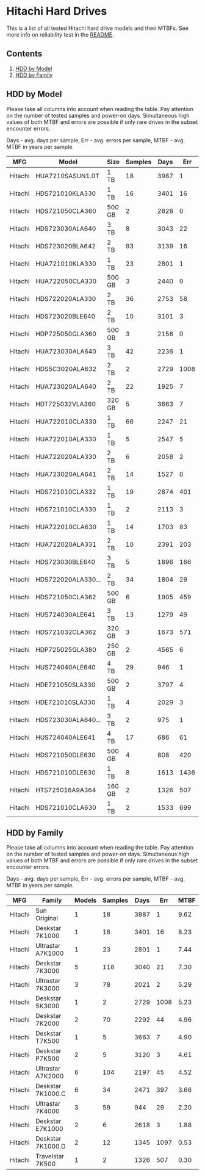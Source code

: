 Hitachi Hard Drives
===================

This is a list of all tested Hitachi hard drive models and their MTBFs. See more
info on reliability test in the [README](https://github.com/linuxhw/EnterpriseDrive).

Contents
--------

1. [ HDD by Model  ](#hdd-by-model)
2. [ HDD by Family ](#hdd-by-family)

HDD by Model
------------

Please take all columns into account when reading the table. Pay attention on the
number of tested samples and power-on days. Simultaneous high values of both MTBF
and errors are possible if only rare drives in the subset encounter errors.

Days - avg. days per sample,
Err  - avg. errors per sample,
MTBF - avg. MTBF in years per sample.

| MFG       | Model              | Size   | Samples | Days  | Err   | MTBF |
|-----------|--------------------|--------|---------|-------|-------|------|
| Hitachi   | HUA7210SASUN1.0T   | 1 TB   | 18      | 3987  | 1     | 9.62   |
| Hitachi   | HDS721010KLA330    | 1 TB   | 16      | 3401  | 16    | 8.23   |
| Hitachi   | HDS721050CLA360    | 500 GB | 2       | 2828  | 0     | 7.75   |
| Hitachi   | HDS723030ALA640    | 3 TB   | 8       | 3043  | 22    | 7.73   |
| Hitachi   | HDS723020BLA642    | 2 TB   | 93      | 3139  | 16    | 7.69   |
| Hitachi   | HUA721010KLA330    | 1 TB   | 23      | 2801  | 1     | 7.44   |
| Hitachi   | HUA722050CLA330    | 500 GB | 3       | 2440  | 0     | 6.69   |
| Hitachi   | HDS722020ALA330    | 2 TB   | 36      | 2753  | 58    | 6.49   |
| Hitachi   | HDS723020BLE640    | 2 TB   | 10      | 3101  | 3     | 6.33   |
| Hitachi   | HDP725050GLA360    | 500 GB | 3       | 2156  | 0     | 5.91   |
| Hitachi   | HUA723030ALA640    | 3 TB   | 42      | 2236  | 1     | 5.78   |
| Hitachi   | HDS5C3020ALA632    | 2 TB   | 2       | 2729  | 1008  | 5.23   |
| Hitachi   | HUA723020ALA640    | 2 TB   | 22      | 1925  | 7     | 5.07   |
| Hitachi   | HDT725032VLA360    | 320 GB | 5       | 3663  | 7     | 4.90   |
| Hitachi   | HUA722010CLA330    | 1 TB   | 66      | 2247  | 21    | 4.81   |
| Hitachi   | HUA722010ALA330    | 1 TB   | 5       | 2547  | 5     | 4.45   |
| Hitachi   | HUA722020ALA330    | 2 TB   | 6       | 2058  | 2     | 4.19   |
| Hitachi   | HUA723020ALA641    | 2 TB   | 14      | 1527  | 0     | 4.19   |
| Hitachi   | HDS721010CLA332    | 1 TB   | 19      | 2874  | 401   | 3.94   |
| Hitachi   | HDS721010CLA330    | 1 TB   | 2       | 2113  | 3     | 3.58   |
| Hitachi   | HUA722010CLA630    | 1 TB   | 14      | 1703  | 83    | 3.54   |
| Hitachi   | HUA722020ALA331    | 2 TB   | 10      | 2391  | 203   | 3.53   |
| Hitachi   | HDS723030BLE640    | 3 TB   | 5       | 1896  | 166   | 3.49   |
| Hitachi   | HDS722020ALA330... | 2 TB   | 34      | 1804  | 29    | 3.34   |
| Hitachi   | HDS721050CLA362    | 500 GB | 6       | 1905  | 459   | 3.10   |
| Hitachi   | HUS724030ALE641    | 3 TB   | 13      | 1279  | 49    | 2.85   |
| Hitachi   | HDS721032CLA362    | 320 GB | 3       | 1673  | 571   | 2.72   |
| Hitachi   | HDP725025GLA380    | 250 GB | 2       | 4565  | 6     | 2.65   |
| Hitachi   | HUS724040ALE640    | 4 TB   | 29      | 946   | 1     | 2.36   |
| Hitachi   | HDE721050SLA330    | 500 GB | 2       | 3797  | 4     | 2.08   |
| Hitachi   | HDE721010SLA330    | 1 TB   | 4       | 2029  | 3     | 1.78   |
| Hitachi   | HDS723030ALA640... | 3 TB   | 2       | 975   | 1     | 1.77   |
| Hitachi   | HUS724040ALE641    | 4 TB   | 17      | 686   | 61    | 1.44   |
| Hitachi   | HDS721050DLE630    | 500 GB | 4       | 808   | 420   | 0.90   |
| Hitachi   | HDS721010DLE630    | 1 TB   | 8       | 1613  | 1436  | 0.34   |
| Hitachi   | HTS725016A9A364    | 160 GB | 2       | 1326  | 507   | 0.30   |
| Hitachi   | HDS721010CLA630    | 1 TB   | 2       | 1533  | 699   | 0.01   |

HDD by Family
-------------

Please take all columns into account when reading the table. Pay attention on the
number of tested samples and power-on days. Simultaneous high values of both MTBF
and errors are possible if only rare drives in the subset encounter errors.

Days - avg. days per sample,
Err  - avg. errors per sample,
MTBF - avg. MTBF in years per sample.

| MFG       | Family                 | Models | Samples | Days  | Err   | MTBF |
|-----------|------------------------|--------|---------|-------|-------|------|
| Hitachi   | Sun Original           | 1      | 18      | 3987  | 1     | 9.62   |
| Hitachi   | Deskstar 7K1000        | 1      | 16      | 3401  | 16    | 8.23   |
| Hitachi   | Ultrastar A7K1000      | 1      | 23      | 2801  | 1     | 7.44   |
| Hitachi   | Deskstar 7K3000        | 5      | 118     | 3040  | 21    | 7.30   |
| Hitachi   | Ultrastar 7K3000       | 3      | 78      | 2021  | 2     | 5.29   |
| Hitachi   | Deskstar 5K3000        | 1      | 2       | 2729  | 1008  | 5.23   |
| Hitachi   | Deskstar 7K2000        | 2      | 70      | 2292  | 44    | 4.96   |
| Hitachi   | Deskstar T7K500        | 1      | 5       | 3663  | 7     | 4.90   |
| Hitachi   | Deskstar P7K500        | 2      | 5       | 3120  | 3     | 4.61   |
| Hitachi   | Ultrastar A7K2000      | 6      | 104     | 2197  | 45    | 4.52   |
| Hitachi   | Deskstar 7K1000.C      | 6      | 34      | 2471  | 397   | 3.66   |
| Hitachi   | Ultrastar 7K4000       | 3      | 59      | 944   | 29    | 2.20   |
| Hitachi   | Deskstar E7K1000       | 2      | 6       | 2618  | 3     | 1.88   |
| Hitachi   | Deskstar 7K1000.D      | 2      | 12      | 1345  | 1097  | 0.53   |
| Hitachi   | Travelstar 7K500       | 1      | 2       | 1326  | 507   | 0.30   |
